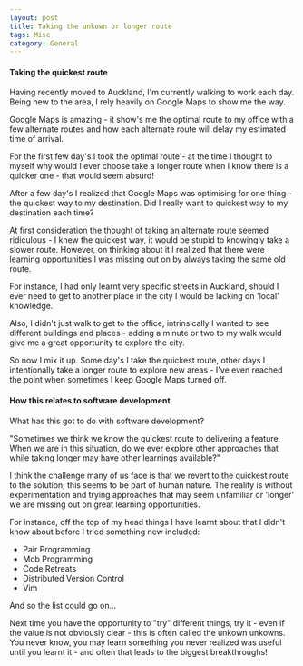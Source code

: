 ```yaml
---
layout: post
title: Taking the unkown or longer route
tags: Misc
category: General
---
```


#### Taking the quickest route

Having recently moved to Auckland, I'm currently walking to work each day. Being new to the area, I rely heavily on Google Maps to show me the way. 

Google Maps is amazing - it show's me the optimal route to my office with a few alternate routes and how each alternate route will delay my estimated time of arrival. 

For the first few day's I took the optimal route - at the time I thought to myself why would I ever choose take a longer route when I know there is a quicker one - that would seem absurd!

After a few day's I realized that Google Maps was optimising for one thing - the quickest way to my destination. Did I really want to quickest way to my destination each time?  

At first consideration the thought of taking an alternate route seemed ridiculous - I knew the quickest way, it would be stupid to knowingly take a slower route. However, on thinking about it I realized that there were learning opportunities I was missing out on by always taking the same old route. 

For instance, I had only learnt very specific streets in Auckland, should I ever need to get to another place in the city I would be lacking on 'local' knowledge. 

Also, I didn't just walk to get to the office, intrinsically I wanted to see different buildings and places - adding a minute or two to my walk would give me a great opportunity to explore the city. 

So now I mix it up. Some day's I take the quickest route, other days I intentionally take a longer route to explore new areas - I've even reached the point when sometimes I keep Google Maps turned off.

#### How this relates to software development

What has this got to do with software development? 

"Sometimes we think we know the quickest route to delivering a feature. When we are in this situation, do we ever explore other approaches that while taking longer may have other learnings available?"

I think the challenge many of us face is that we revert to the quickest route to the solution, this seems to be part of human nature. The reality is without experimentation and trying approaches that may seem unfamiliar or 'longer' we are missing out on great learning opportunities.

For instance, off the top of my head things I have learnt about that I didn't know about before I tried something new included:
- Pair Programming  
- Mob Programming
- Code Retreats  
- Distributed Version Control  
- Vim  

And so the list could go on...

Next time you have the opportunity to "try" different things, try it - even if the value is not obviously clear - this is often called the unkown unkowns. You never know, you may learn something you never realized was useful until you learnt it - and often that leads to the biggest breakthroughs!
